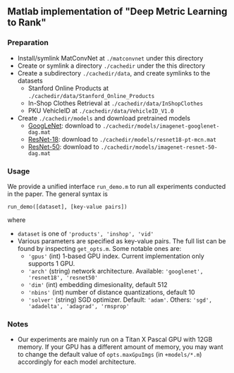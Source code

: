 ## Matlab implementation of "Deep Metric Learning to Rank"

### Preparation
* Install/symlink MatConvNet at `./matconvnet` under this directory
* Create or symlink a directory `./cachedir` under the this directory
* Create a subdirectory `./cachedir/data`, and create symlinks to the datasets
    * Stanford Online Products at `./cachedir/data/Stanford_Online_Products`
    * In-Shop Clothes Retrieval at `./cachedir/data/InShopClothes`
    * PKU VehicleID at `./cachedir/data/VehicleID_V1.0`
* Create `./cachedir/models` and download pretrained models
  * [GoogLeNet](http://www.vlfeat.org/matconvnet/models/imagenet-googlenet-dag.mat): download to `./cachedir/models/imagenet-googlenet-dag.mat`
  * [ResNet-18](http://www.robots.ox.ac.uk/~albanie/models/pytorch-imports/resnet18-pt-mcn.mat): download to `./cachedir/models/resnet18-pt-mcn.mat`
  * [ResNet-50](http://www.vlfeat.org/matconvnet/models/imagenet-resnet-50-dag.mat): download to `./cachedir/models/imagenet-resnet-50-dag.mat`

### Usage
We provide a unified interface `run_demo.m` to run all experiments conducted in the paper. The general syntax is 
```
run_demo([dataset], [key-value pairs])
```
where 
* `dataset` is one of `'products', 'inshop', 'vid'`
* Various parameters are specified as key-value pairs. The full list can be found by inspecting `get_opts.m`. Some notable ones are:
  * `'gpus'` (int) 1-based GPU index. Current implementation only supports 1 GPU.
  * `'arch'` (string) network architecture. Available: `'googlenet', 'resnet18', 'resnet50'`
  * `'dim'` (int) embedding dimesionality, default 512
  * `'nbins'` (int) number of distance quantizations, default 10
  * `'solver'` (string) SGD optimizer. Default: `'adam'`. Others: `'sgd', 'adadelta', 'adagrad', 'rmsprop'`

### Notes
* Our experiments are mainly run on a Titan X Pascal GPU with 12GB memory. If your GPU has a different amount of memory, you may want to change the default value of `opts.maxGpuImgs` (in `+models/*.m`) accordingly for each model architecture.

